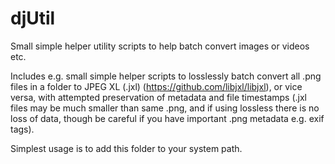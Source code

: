 # djUtil
Small simple helper utility scripts to help batch convert images or videos etc.

Includes e.g. small simple helper scripts to losslessly batch convert all .png files in a folder to JPEG XL (.jxl) (https://github.com/libjxl/libjxl), or vice versa, with attempted preservation of metadata and file timestamps (.jxl files may be much smaller than same .png, and if using lossless there is no loss of data, though be careful if you have important .png metadata e.g. exif tags).

Simplest usage is to add this folder to your system path.
